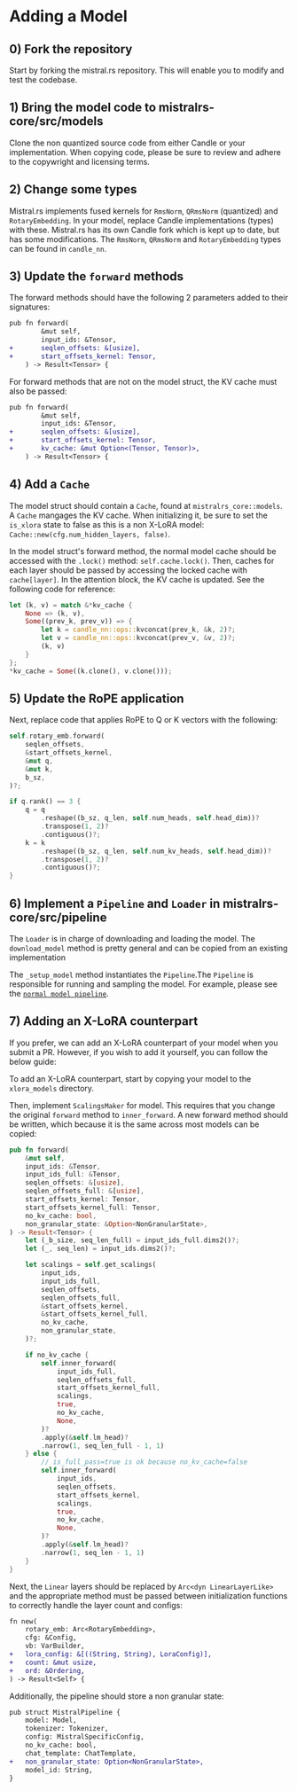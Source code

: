 # Adding a Model
## 0) Fork the repository
Start by forking the mistral.rs repository. This will enable you to modify and test the codebase.

## 1) Bring the model code to mistralrs-core/src/models
Clone the non quantized source code from either Candle or your implementation. When copying code, please be sure to review and adhere to the copywright and licensing terms.

## 2) Change some types
Mistral.rs implements fused kernels for `RmsNorm`, `QRmsNorm` (quantized) and `RotaryEmbedding`. In your model,
replace Candle implementations (types) with these. Mistral.rs has its own Candle fork which is kept up to date, but has some modifications. The `RmsNorm`, `QRmsNorm` and `RotaryEmbedding` types can be found in `candle_nn`.

## 3) Update the `forward` methods

The forward methods should have the following 2 parameters added to their signatures:

```diff
pub fn forward(
        &mut self,
        input_ids: &Tensor,
+       seqlen_offsets: &[usize],
+       start_offsets_kernel: Tensor,
    ) -> Result<Tensor> {
```

For forward methods that are not on the model struct, the KV cache must also be passed:

```diff
pub fn forward(
        &mut self,
        input_ids: &Tensor,
+       seqlen_offsets: &[usize],
+       start_offsets_kernel: Tensor,
+       kv_cache: &mut Option<(Tensor, Tensor)>,
    ) -> Result<Tensor> {
```

## 4) Add a `Cache`

The model struct should contain a `Cache`, found at `mistralrs_core::models`. A `Cache` mangages the KV cache. When initializing it,
be sure to set the `is_xlora` state to false as this is a non X-LoRA model: `Cache::new(cfg.num_hidden_layers, false)`.

In the model struct's forward method, the normal model cache should be accessed with the `.lock()` method: `self.cache.lock()`. Then, caches for each layer should be passed by accessing the locked cache with `cache[layer]`. In the attention block, the KV cache is updated. See the following code for reference:

```rust
let (k, v) = match &*kv_cache {
    None => (k, v),
    Some((prev_k, prev_v)) => {
        let k = candle_nn::ops::kvconcat(prev_k, &k, 2)?;
        let v = candle_nn::ops::kvconcat(prev_v, &v, 2)?;
        (k, v)
    }
};
*kv_cache = Some((k.clone(), v.clone()));
```

## 5) Update the RoPE application
Next, replace code that applies RoPE to Q or K vectors with the following:

```rust
self.rotary_emb.forward(
    seqlen_offsets,
    &start_offsets_kernel,
    &mut q,
    &mut k,
    b_sz,
)?;

if q.rank() == 3 {
    q = q
        .reshape((b_sz, q_len, self.num_heads, self.head_dim))?
        .transpose(1, 2)?
        .contiguous()?;
    k = k
        .reshape((b_sz, q_len, self.num_kv_heads, self.head_dim))?
        .transpose(1, 2)?
        .contiguous()?;
}
```

## 6) Implement a `Pipeline` and `Loader` in mistralrs-core/src/pipeline
The `Loader` is in charge of downloading and loading the model. The `download_model` method is pretty general and can be copied from an existing implementation

The `_setup_model` method instantiates the `Pipeline`.The `Pipeline` is responsible for running and sampling the model. For example, please see the [`normal model pipeline`](../mistralrs-core/src/pipeline/normal.rs). 


## 7) Adding an X-LoRA counterpart
If you prefer, we can add an X-LoRA counterpart of your model when you submit a PR. However, if you wish to add it yourself, you can follow the below guide:

To add an X-LoRA counterpart, start by copying your model to the `xlora_models` directory. 

Then, implement `ScalingsMaker` for model. This requires that you change the original `forward` method to `inner_forward`. A new forward method should be written, which because it is the same across most models can be copied:

```rust
pub fn forward(
    &mut self,
    input_ids: &Tensor,
    input_ids_full: &Tensor,
    seqlen_offsets: &[usize],
    seqlen_offsets_full: &[usize],
    start_offsets_kernel: Tensor,
    start_offsets_kernel_full: Tensor,
    no_kv_cache: bool,
    non_granular_state: &Option<NonGranularState>,
) -> Result<Tensor> {
    let (_b_size, seq_len_full) = input_ids_full.dims2()?;
    let (_, seq_len) = input_ids.dims2()?;

    let scalings = self.get_scalings(
        input_ids,
        input_ids_full,
        seqlen_offsets,
        seqlen_offsets_full,
        &start_offsets_kernel,
        &start_offsets_kernel_full,
        no_kv_cache,
        non_granular_state,
    )?;

    if no_kv_cache {
        self.inner_forward(
            input_ids_full,
            seqlen_offsets_full,
            start_offsets_kernel_full,
            scalings,
            true,
            no_kv_cache,
            None,
        )?
        .apply(&self.lm_head)?
        .narrow(1, seq_len_full - 1, 1)
    } else {
        // is_full_pass=true is ok because no_kv_cache=false
        self.inner_forward(
            input_ids,
            seqlen_offsets,
            start_offsets_kernel,
            scalings,
            true,
            no_kv_cache,
            None,
        )?
        .apply(&self.lm_head)?
        .narrow(1, seq_len - 1, 1)
    }
}
```

Next, the `Linear` layers should be replaced by `Arc<dyn LinearLayerLike>` and the appropriate method must be passed between initialization functions to correctly handle the layer count and configs:
```diff
fn new(
    rotary_emb: Arc<RotaryEmbedding>,
    cfg: &Config,
    vb: VarBuilder,
+   lora_config: &[((String, String), LoraConfig)],
+   count: &mut usize,
+   ord: &Ordering,
) -> Result<Self> {
```

Additionally, the pipeline should store a non granular state: 

```diff
pub struct MistralPipeline {
    model: Model,
    tokenizer: Tokenizer,
    config: MistralSpecificConfig,
    no_kv_cache: bool,
    chat_template: ChatTemplate,
+   non_granular_state: Option<NonGranularState>,
    model_id: String,
}
```
